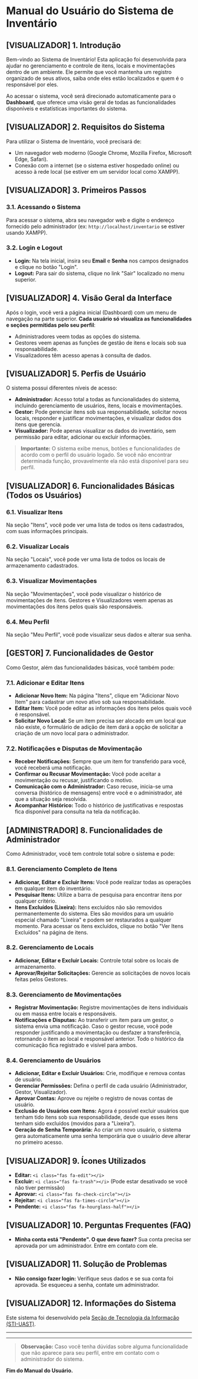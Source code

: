 
# Manual do Usuário do Sistema de Inventário

## [VISUALIZADOR] 1. Introdução

Bem-vindo ao Sistema de Inventário! Esta aplicação foi desenvolvida para ajudar no gerenciamento e controle de itens, locais e movimentações dentro de um ambiente. Ele permite que você mantenha um registro organizado de seus ativos, saiba onde eles estão localizados e quem é o responsável por eles.

Ao acessar o sistema, você será direcionado automaticamente para o **Dashboard**, que oferece uma visão geral de todas as funcionalidades disponíveis e estatísticas importantes do sistema.

## [VISUALIZADOR] 2. Requisitos do Sistema

Para utilizar o Sistema de Inventário, você precisará de:

*   Um navegador web moderno (Google Chrome, Mozilla Firefox, Microsoft Edge, Safari).
*   Conexão com a internet (se o sistema estiver hospedado online) ou acesso à rede local (se estiver em um servidor local como XAMPP).

## [VISUALIZADOR] 3. Primeiros Passos

### 3.1. Acessando o Sistema
Para acessar o sistema, abra seu navegador web e digite o endereço fornecido pelo administrador (ex: `http://localhost/inventario` se estiver usando XAMPP).

### 3.2. Login e Logout
*   **Login:** Na tela inicial, insira seu **Email** e **Senha** nos campos designados e clique no botão "Login".
*   **Logout:** Para sair do sistema, clique no link "Sair" localizado no menu superior.


## [VISUALIZADOR] 4. Visão Geral da Interface

Após o login, você verá a página inicial (Dashboard) com um menu de navegação na parte superior. **Cada usuário só visualiza as funcionalidades e seções permitidas pelo seu perfil**:
- Administradores veem todas as opções do sistema.
- Gestores veem apenas as funções de gestão de itens e locais sob sua responsabilidade.
- Visualizadores têm acesso apenas à consulta de dados.


## [VISUALIZADOR] 5. Perfis de Usuário

O sistema possui diferentes níveis de acesso:
- **Administrador:** Acesso total a todas as funcionalidades do sistema, incluindo gerenciamento de usuários, itens, locais e movimentações.
- **Gestor:** Pode gerenciar itens sob sua responsabilidade, solicitar novos locais, responder e justificar movimentações, e visualizar dados dos itens que gerencia.
- **Visualizador:** Pode apenas visualizar os dados do inventário, sem permissão para editar, adicionar ou excluir informações.

> **Importante:** O sistema exibe menus, botões e funcionalidades de acordo com o perfil do usuário logado. Se você não encontrar determinada função, provavelmente ela não está disponível para seu perfil.

## [VISUALIZADOR] 6. Funcionalidades Básicas (Todos os Usuários)

### 6.1. Visualizar Itens
Na seção "Itens", você pode ver uma lista de todos os itens cadastrados, com suas informações principais.

### 6.2. Visualizar Locais
Na seção "Locais", você pode ver uma lista de todos os locais de armazenamento cadastrados.

### 6.3. Visualizar Movimentações
Na seção "Movimentações", você pode visualizar o histórico de movimentações de itens. Gestores e Visualizadores veem apenas as movimentações dos itens pelos quais são responsáveis.

### 6.4. Meu Perfil
Na seção "Meu Perfil", você pode visualizar seus dados e alterar sua senha.


## [GESTOR] 7. Funcionalidades de Gestor

Como Gestor, além das funcionalidades básicas, você também pode:

### 7.1. Adicionar e Editar Itens
- **Adicionar Novo Item:** Na página "Itens", clique em "Adicionar Novo Item" para cadastrar um novo ativo sob sua responsabilidade.
- **Editar Item:** Você pode editar as informações dos itens pelos quais você é responsável.
- **Solicitar Novo Local:** Se um item precisa ser alocado em um local que não existe, o formulário de adição de item dará a opção de solicitar a criação de um novo local para o administrador.

### 7.2. Notificações e Disputas de Movimentação
- **Receber Notificações:** Sempre que um item for transferido para você, você receberá uma notificação.
- **Confirmar ou Recusar Movimentação:** Você pode aceitar a movimentação ou recusar, justificando o motivo.
- **Comunicação com o Administrador:** Caso recuse, inicia-se uma conversa (histórico de mensagens) entre você e o administrador, até que a situação seja resolvida.
- **Acompanhar Histórico:** Todo o histórico de justificativas e respostas fica disponível para consulta na tela da notificação.


## [ADMINISTRADOR] 8. Funcionalidades de Administrador

Como Administrador, você tem controle total sobre o sistema e pode:

### 8.1. Gerenciamento Completo de Itens
*   **Adicionar, Editar e Excluir Itens:** Você pode realizar todas as operações em qualquer item do inventário.
*   **Pesquisar Itens:** Utilize a barra de pesquisa para encontrar itens por qualquer critério.
*   **Itens Excluídos (Lixeira):** Itens excluídos não são removidos permanentemente do sistema. Eles são movidos para um usuário especial chamado "Lixeira" e podem ser restaurados a qualquer momento. Para acessar os itens excluídos, clique no botão "Ver Itens Excluídos" na página de itens.

### 8.2. Gerenciamento de Locais
*   **Adicionar, Editar e Excluir Locais:** Controle total sobre os locais de armazenamento.
*   **Aprovar/Rejeitar Solicitações:** Gerencie as solicitações de novos locais feitas pelos Gestores.


### 8.3. Gerenciamento de Movimentações
- **Registrar Movimentação:** Registre movimentações de itens individuais ou em massa entre locais e responsáveis.
- **Notificações e Disputas:** Ao transferir um item para um gestor, o sistema envia uma notificação. Caso o gestor recuse, você pode responder justificando a movimentação ou desfazer a transferência, retornando o item ao local e responsável anterior. Todo o histórico da comunicação fica registrado e visível para ambos.

### 8.4. Gerenciamento de Usuários
*   **Adicionar, Editar e Excluir Usuários:** Crie, modifique e remova contas de usuário.
*   **Gerenciar Permissões:** Defina o perfil de cada usuário (Administrador, Gestor, Visualizador).
*   **Aprovar Contas:** Aprove ou rejeite o registro de novas contas de usuário.
*   **Exclusão de Usuários com Itens:** Agora é possível excluir usuários que tenham tido itens sob sua responsabilidade, desde que esses itens tenham sido excluídos (movidos para a "Lixeira").
*   **Geração de Senha Temporária:** Ao criar um novo usuário, o sistema gera automaticamente uma senha temporária que o usuário deve alterar no primeiro acesso.


## [VISUALIZADOR] 9. Ícones Utilizados

*   **Editar:** `<i class="fas fa-edit"></i>`
*   **Excluir:** `<i class="fas fa-trash"></i>` (Pode estar desativado se você não tiver permissão)
*   **Aprovar:** `<i class="fas fa-check-circle"></i>`
*   **Rejeitar:** `<i class="fas fa-times-circle"></i>`
*   **Pendente:** `<i class="fas fa-hourglass-half"></i>`

## [VISUALIZADOR] 10. Perguntas Frequentes (FAQ)

*   **Minha conta está "Pendente". O que devo fazer?**
    Sua conta precisa ser aprovada por um administrador. Entre em contato com ele.

## [VISUALIZADOR] 11. Solução de Problemas

*   **Não consigo fazer login:** Verifique seus dados e se sua conta foi aprovada. Se esqueceu a senha, contate um administrador.

## [VISUALIZADOR] 12. Informações do Sistema

Este sistema foi desenvolvido pela [Seção de Tecnologia da Informação (STI-UAST)](https://uast.ufrpe.br/sti).

---


---

> **Observação:** Caso você tenha dúvidas sobre alguma funcionalidade que não aparece para seu perfil, entre em contato com o administrador do sistema.

**Fim do Manual do Usuário.**

